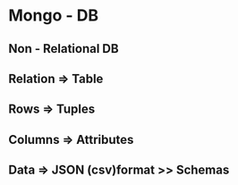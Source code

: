 # Mongo - DB

## Non - Relational DB

## Relation => Table

## Rows => Tuples

## Columns => Attributes

## Data => JSON (csv)format >> Schemas

<!--
MVC Arch:
    >> Model(M) View(V) Controller(C)
    >> Model & Controller are w.r.t back-end
    >> view is w.r.t to front-end (ReactJs)
    >> Controller : Brain or logic of a route
 -->

 <!-- Model: It speaks about the structure of MongoDB Collection -->

 <!-- Schema >>
  Id : String
  Name : String
  Age : Number
  Gender : Char / VarChar(25)

 Model >>
  Id : 22
  Name : Aniruddh Ekansh Pandey
  Age : 21
  Gender : 'M' -->
